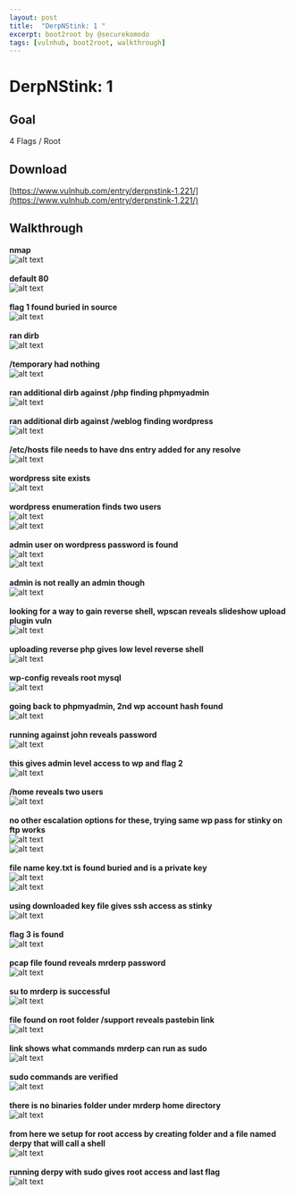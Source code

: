 ```yaml
---
layout: post
title:  "DerpNStink: 1 "
excerpt: boot2root by @securekomodo
tags: [vulnhub, boot2root, walkthrough]
---
```


# DerpNStink: 1 

## Goal
4 Flags / Root

## Download
[https://www.vulnhub.com/entry/derpnstink-1,221/](https://www.vulnhub.com/entry/derpnstink-1,221/)

## Walkthrough
**nmap**
<br>![alt text](../vulnhub/DerpNStink_1/nmap.png)
<br><br>**default 80**
<br>![alt text](../vulnhub/DerpNStink_1/default80.png)
<br><br>**flag 1 found buried in source**
<br>![alt text](../vulnhub/DerpNStink_1/flag1.png)
<br><br>**ran dirb**
<br>![alt text](../vulnhub/DerpNStink_1/dirb.png)
<br><br>**/temporary had nothing**
<br>![alt text](../vulnhub/DerpNStink_1/temporary.png)
<br><br>**ran additional dirb against /php finding phpmyadmin**
<br>![alt text](../vulnhub/DerpNStink_1/dirb_php.png)
<br><br>**ran additional dirb against /weblog finding wordpress**
<br>![alt text](../vulnhub/DerpNStink_1/dirb_weblog.png)
<br><br>**/etc/hosts file needs to have dns entry added for any resolve**
<br>![alt text](../vulnhub/DerpNStink_1/etc_hosts.png)
<br><br>**wordpress site exists**
<br>![alt text](../vulnhub/DerpNStink_1/weblog_wordpress.png)
<br><br>**wordpress enumeration finds two users**
<br>![alt text](../vulnhub/DerpNStink_1/wpscan_enum.png)
<br>![alt text](../vulnhub/DerpNStink_1/wpscan_enum2.png)
<br><br>**admin user on wordpress password is found**
<br>![alt text](../vulnhub/DerpNStink_1/wpscan_admin.png)
<br>![alt text](../vulnhub/DerpNStink_1/wpscan_admin2.png)
<br><br>**admin is not really an admin though**
<br>![alt text](../vulnhub/DerpNStink_1/wpadmin_notadmin.png)
<br><br>**looking for a way to gain reverse shell, wpscan reveals slideshow upload plugin vuln**
<br>![alt text](../vulnhub/DerpNStink_1/wpscan_slideshow.png)
<br><br>**uploading reverse php gives low level reverse shell**
<br>![alt text](../vulnhub/DerpNStink_1/reverse_shell.png)
<br><br>**wp-config reveals root mysql**
<br>![alt text](../vulnhub/DerpNStink_1/phpmyadmin_root.png)
<br><br>**going back to phpmyadmin, 2nd wp account hash found**
<br>![alt text](../vulnhub/DerpNStink_1/phpmyadmin_passhash.png)
<br><br>**running against john reveals password**
<br>![alt text](../vulnhub/DerpNStink_1/john.png)
<br><br>**this gives admin level access to wp and flag 2**
<br>![alt text](../vulnhub/DerpNStink_1/flag2.png)
<br><br>**/home reveals two users**
<br>![alt text](../vulnhub/DerpNStink_1/home.png)
<br><br>**no other escalation options for these, trying same wp pass for stinky on ftp works**
<br>![alt text](../vulnhub/DerpNStink_1/ftp_stinky.png)
<br>![alt text](../vulnhub/DerpNStink_1/ftp_stinky1.png)
<br><br>**file name key.txt is found buried and is a private key**
<br>![alt text](../vulnhub/DerpNStink_1/ftp_key.png)
<br>![alt text](../vulnhub/DerpNStink_1/key.png)
<br><br>**using downloaded key file gives ssh access as stinky**
<br>![alt text](../vulnhub/DerpNStink_1/ssh_stinky.png)
<br><br>**flag 3 is found**
<br>![alt text](../vulnhub/DerpNStink_1/flag3.png)
<br><br>**pcap file found reveals mrderp password**
<br>![alt text](../vulnhub/DerpNStink_1/pcap.png)
<br><br>**su to mrderp is successful**
<br>![alt text](../vulnhub/DerpNStink_1/su_mrderp.png)
<br><br>**file found on root folder /support reveals pastebin link**
<br>![alt text](../vulnhub/DerpNStink_1/support.png)
<br><br>**link shows what commands mrderp can run as sudo**
<br>![alt text](../vulnhub/DerpNStink_1/pastebin.png)
<br><br>**sudo commands are verified**
<br>![alt text](../vulnhub/DerpNStink_1/pastebin_verify.png)
<br><br>**there is no binaries folder under mrderp home directory**
<br>![alt text](../vulnhub/DerpNStink_1/no_binaries.png)
<br><br>**from here we setup for root access by creating folder and a file named derpy that will call a shell**
<br>![alt text](../vulnhub/DerpNStink_1/setup_shell.png)
<br><br>**running derpy with sudo gives root access and last flag**
<br>![alt text](../vulnhub/DerpNStink_1/flag4_root.png)
